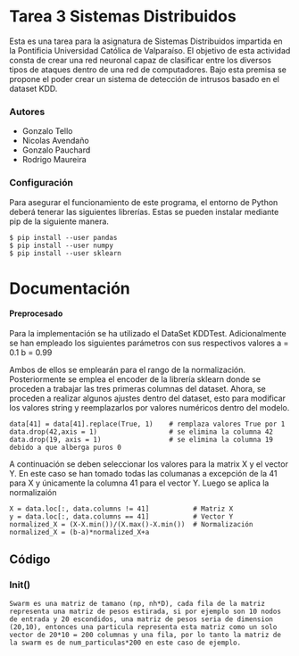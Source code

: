 # Tarea 3 Sistemas Distribuidos

Esta es una tarea para la asignatura de Sistemas Distribuidos impartida en la Pontificia Universidad Católica de Valparaíso. El objetivo de esta actividad consta de crear una red neuronal capaz de clasificar entre los diversos tipos de ataques dentro de una red de computadores. Bajo esta premisa se propone el poder crear un sistema de detección de intrusos basado en el dataset KDD.

### Autores

- Gonzalo Tello
- Nicolas Avendaño
- Gonzalo Pauchard
- Rodrigo Maureira

### Configuración

Para asegurar el funcionamiento de este programa, el entorno de Python deberá tenerar las siguientes librerías. Estas se pueden instalar mediante pip de la siguiente manera.

    $ pip install --user pandas
    $ pip install --user numpy
    $ pip install --user sklearn


# Documentación

#### Preprocesado
Para la implementación se ha utilizado el DataSet KDDTest. Adicionalmente se han empleado los siguientes parámetros con sus respectivos valores
    a = 0.1
    b = 0.99

Ambos de ellos se emplearán para el rango de la normalización. Posteriormente se emplea el encoder de la librería sklearn donde se proceden a trabajar las tres primeras columnas del dataset. Ahora, se proceden a realizar algunos ajustes dentro del dataset, esto para modificar los valores string y reemplazarlos por valores numéricos dentro del modelo.

    data[41] = data[41].replace(True, 1)    # remplaza valores True por 1
    data.drop(42,axis = 1)                  # se elimina la columna 42
    data.drop(19, axis = 1)                 # se elimina la columna 19 debido a que alberga puros 0

A continuación se deben seleccionar los valores para la matrix X y el vector Y. En este caso se han tomado todas las columanas a excepción de la 41 para X y únicamente la columna 41 para el vector Y. Luego se aplica la normalizaión

    X = data.loc[:, data.columns != 41]           # Matriz X
    y = data.loc[:, data.columns == 41]           # Vector Y
    normalized_X = (X-X.min())/(X.max()-X.min())  # Normalización
    normalized_X = (b-a)*normalized_X+a

## Código
### Init()
    Swarm es una matriz de tamano (np, nh*D), cada fila de la matriz representa una matriz de pesos estirada, si por ejemplo son 10 nodos de entrada y 20 escondidos, una matriz de pesos seria de dimension (20,10), entonces una particula representa esta matriz como un solo vector de 20*10 = 200 columnas y una fila, por lo tanto la matriz de la swarm es de num_particulas*200 en este caso de ejemplo.
